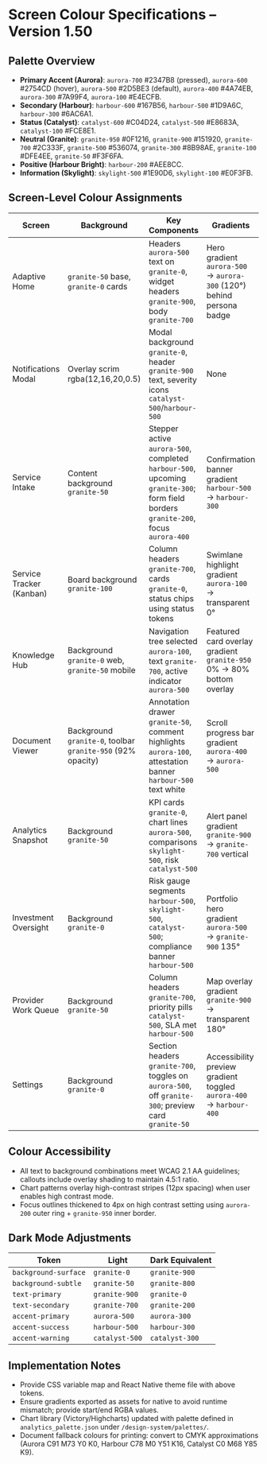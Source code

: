 # Screen Colour Specifications – Version 1.50

## Palette Overview
- **Primary Accent (Aurora)**: `aurora-700` #2347B8 (pressed), `aurora-600` #2754CD (hover), `aurora-500` #2D5BE3 (default), `aurora-400` #4A74EB, `aurora-300` #7A99F4, `aurora-100` #E4ECFB.
- **Secondary (Harbour)**: `harbour-600` #167B56, `harbour-500` #1D9A6C, `harbour-300` #6AC6A1.
- **Status (Catalyst)**: `catalyst-600` #C04D24, `catalyst-500` #E8683A, `catalyst-100` #FCE8E1.
- **Neutral (Granite)**: `granite-950` #0F1216, `granite-900` #151920, `granite-700` #2C333F, `granite-500` #536074, `granite-300` #8B98AE, `granite-100` #DFE4EE, `granite-50` #F3F6FA.
- **Positive (Harbour Bright)**: `harbour-200` #AEE8CC.
- **Information (Skylight)**: `skylight-500` #1E90D6, `skylight-100` #E0F3FB.

## Screen-Level Colour Assignments
| Screen | Background | Key Components | Gradients | Notes |
| --- | --- | --- | --- | --- |
| Adaptive Home | `granite-50` base, `granite-0` cards | Headers `aurora-500` text on `granite-0`, widget headers `granite-900`, body `granite-700` | Hero gradient `aurora-500` → `aurora-300` (120°) behind persona badge | Dark mode uses `granite-900` base, cards `granite-800` |
| Notifications Modal | Overlay scrim rgba(12,16,20,0.5) | Modal background `granite-0`, header `granite-900` text, severity icons `catalyst-500`/`harbour-500` | None | Focus ring `aurora-400` 2px outside 2px white inset |
| Service Intake | Content background `granite-50` | Stepper active `aurora-500`, completed `harbour-500`, upcoming `granite-300`; form field borders `granite-200`, focus `aurora-400` | Confirmation banner gradient `harbour-500` → `harbour-300` | Error inline `catalyst-100` with `catalyst-600` text |
| Service Tracker (Kanban) | Board background `granite-100` | Column headers `granite-700`, cards `granite-0`, status chips using status tokens | Swimlane highlight gradient `aurora-100` → transparent 0° | Drag ghost uses `aurora-300` 30% opacity |
| Knowledge Hub | Background `granite-0` web, `granite-50` mobile | Navigation tree selected `aurora-100`, text `granite-700`, active indicator `aurora-500` | Featured card overlay gradient `granite-950` 0% → 80% bottom overlay | Reader dark mode uses `granite-900` background, text `granite-50` |
| Document Viewer | Background `granite-0`, toolbar `granite-950` (92% opacity) | Annotation drawer `granite-50`, comment highlights `aurora-100`, attestation banner `harbour-500` text white | Scroll progress bar gradient `aurora-400` → `aurora-500` | Focus highlight `aurora-300` 4px inset |
| Analytics Snapshot | Background `granite-50` | KPI cards `granite-0`, chart lines `aurora-500`, comparisons `skylight-500`, risk `catalyst-500` | Alert panel gradient `granite-900` → `granite-700` vertical | Heatmap uses multi-stop gradient `harbour-200` → `catalyst-600` |
| Investment Oversight | Background `granite-0` | Risk gauge segments `harbour-500`, `skylight-500`, `catalyst-500`; compliance banner `harbour-500` | Portfolio hero gradient `aurora-500` → `granite-900` 135° | Data tables alternate row `granite-50` |
| Provider Work Queue | Background `granite-50` | Column headers `granite-700`, priority pills `catalyst-500`, SLA met `harbour-500` | Map overlay gradient `granite-900` → transparent 180° | Location tags `skylight-500` text white |
| Settings | Background `granite-0` | Section headers `granite-700`, toggles on `aurora-500`, off `granite-300`; preview card `granite-50` | Accessibility preview gradient toggled `aurora-400` → `harbour-400` | Notification quiet hours card uses `skylight-100` fill |

## Colour Accessibility
- All text to background combinations meet WCAG 2.1 AA guidelines; callouts include overlay shading to maintain 4.5:1 ratio.
- Chart patterns overlay high-contrast stripes (12px spacing) when user enables high contrast mode.
- Focus outlines thickened to 4px on high contrast setting using `aurora-200` outer ring + `granite-950` inner border.

## Dark Mode Adjustments
| Token | Light | Dark Equivalent |
| --- | --- | --- |
| `background-surface` | `granite-0` | `granite-900` |
| `background-subtle` | `granite-50` | `granite-800` |
| `text-primary` | `granite-900` | `granite-0` |
| `text-secondary` | `granite-700` | `granite-200` |
| `accent-primary` | `aurora-500` | `aurora-300` |
| `accent-success` | `harbour-500` | `harbour-300` |
| `accent-warning` | `catalyst-500` | `catalyst-300` |

## Implementation Notes
- Provide CSS variable map and React Native theme file with above tokens.
- Ensure gradients exported as assets for native to avoid runtime mismatch; provide start/end RGBA values.
- Chart library (Victory/Highcharts) updated with palette defined in `analytics_palette.json` under `/design-system/palettes/`.
- Document fallback colours for printing: convert to CMYK approximations (Aurora C91 M73 Y0 K0, Harbour C78 M0 Y51 K16, Catalyst C0 M68 Y85 K9).
